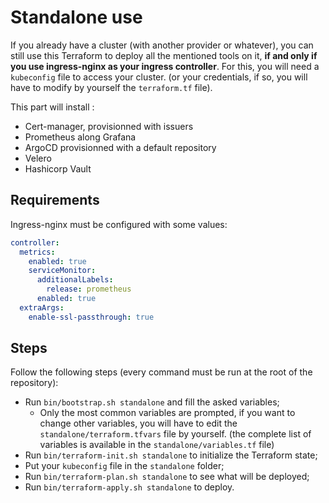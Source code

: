 # Standalone use

If you already have a cluster (with another provider or whatever), you can still use this Terraform to deploy all the mentioned tools on it, **if and only if you use ingress-nginx as your ingress controller**. For this, you will need a `kubeconfig` file to access your cluster. (or your credentials, if so, you will have to modify by yourself the `terraform.tf` file).

This part will install :
- Cert-manager, provisionned with issuers
- Prometheus along Grafana
- ArgoCD provisionned with a default repository
- Velero
- Hashicorp Vault

## Requirements

Ingress-nginx must be configured with some values:

```yaml
controller:
  metrics:
    enabled: true
    serviceMonitor:
      additionalLabels:
        release: prometheus
      enabled: true
  extraArgs:
    enable-ssl-passthrough: true
```

## Steps

Follow the following steps (every command must be run at the root of the repository):
- Run `bin/bootstrap.sh standalone` and fill the asked variables;
  - Only the most common variables are prompted, if you want to change other variables, you will have to edit the `standalone/terraform.tfvars` file by yourself. (the complete list of variables is available in the `standalone/variables.tf` file)
- Run `bin/terraform-init.sh standalone` to initialize the Terraform state;
- Put your `kubeconfig` file in the `standalone` folder;
- Run `bin/terraform-plan.sh standalone` to see what will be deployed;
- Run `bin/terraform-apply.sh standalone` to deploy.
